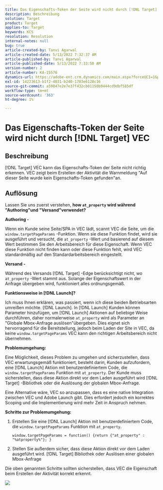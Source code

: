 ```yaml
---
title: Das Eigenschafts-Token der Seite wird nicht durch [!DNL Target] VEC
description: Beschreibung
solution: Target
product: Target
applies-to: Target
keywords: KCS
resolution: Resolution
internal-notes: null
bug: true
article-created-by: Tanvi Agarwal
article-created-date: 5/13/2022 7:32:37 AM
article-published-by: Tanvi Agarwal
article-published-date: 5/13/2022 7:33:50 AM
version-number: 2
article-number: KA-15576
dynamics-url: https://adobe-ent.crm.dynamics.com/main.aspx?forceUCI=1&pagetype=entityrecord&etn=knowledgearticle&id=391ddcdb-8ed2-ec11-a7b5-00224809c27a
exl-id: 14223613-b1f2-4031-b240-1703e6128c16
source-git-commit: a59847e2e7e37f432cb01150b9444cd9dbf585df
workflow-type: tm+mt
source-wordcount: '363'
ht-degree: 1%

---
```


# Das Eigenschafts-Token der Seite wird nicht durch [!DNL Target] VEC

## Beschreibung

[!DNL Target] VEC kann das Eigenschafts-Token der Seite nicht richtig erkennen. VEC zeigt beim Erstellen der Aktivität die Warnmeldung &quot;Auf dieser Seite wurde kein Eigenschafts-Token gefunden&quot;an.

## Auflösung

Lassen Sie uns zuerst verstehen, <b>how `at_property` wird während &quot;Authoring&quot;und &quot;Versand&quot;verwendet?</b>

<b>Authoring -</b>

Wenn ein Kunde seine Seite/SPA in VEC lädt, scannt VEC die Seite, um die `window.targetPageParams` -Funktion. Wenn sie diese Funktion findet, wird sie ausgeführt und versucht, die `at_property` -Wert und basierend auf diesem Wert bestimmen Sie den Arbeitsbereich für diese Eigenschaft. Wenn VEC diese Funktion nicht finden kann oder diese Funktion fehlt, wird VEC standardmäßig auf den Standardarbeitsbereich eingestellt.

<b>Versand -</b>

Während des Versands [!DNL Target] -Edge berücksichtigt nicht, wo `at_property` -Wert stammt aus. Solange der Eigenschaftswert in der Anfrage übergeben wird, funktioniert alles ordnungsgemäß.

<b>Funktionsweise in [!DNL Launch]?</b>

Ich muss Ihnen erklären, was passiert, wenn ich diese beiden Betriebsarten umreißen möchte. [!DNL Launch]. In [!DNL Launch] Kunden können Parameter hinzufügen, um [!DNL Launch] Aktionen auf beliebige Weise durchführen, daher normalerweise `at_property` wird als Parameter an &quot;Globale Mbox-Anfrage auslösen&quot;übergeben. Dies eignet sich hervorragend für die Bereitstellung, jedoch beim Laden der Site in VEC, da keine `window.targetPageParams` VEC kann den richtigen Arbeitsbereich nicht übernehmen.

<b>Problemumgehung:</b>

Eine Möglichkeit, dieses Problem zu umgehen und sicherzustellen, dass VEC erwartungsgemäß funktioniert, besteht darin, Kunden aufzufordern, eine [!DNL Launch] Aktion mit benutzerdefiniertem Code, die `window.targetPageParams` Funktion mit `at_property`. Der Kunde muss sicherstellen, dass diese Aktion direkt vor dem Laden ausgeführt wird [!DNL Target] -Bibliothek oder die Auslösung der globalen Mbox-Anfrage.

Eine Alternative wäre, VEC so anzupassen, dass es eine native Integration zwischen VEC und Adobe Launch gibt. Dies erfordert jedoch ein korrektes Scoping und die Implementierung wird mehr Zeit in Anspruch nehmen.

<b>Schritte zur Problemumgehung:</b>

1. Erstellen Sie eine [!DNL Launch] Aktion mit benutzerdefiniertem Code, die `window.targetPageParams` Funktion mit `at_property`.

   ```
   window.targetPageParams = function() {return {"at_property" : "%atproperty%"}; }
   ```

1. Stellen Sie außerdem sicher, dass diese Aktion direkt vor dem Laden ausgeführt wird. [!DNL Target] Bibliothek oder Auslösen einer globalen Mbox-Anfrage

Die oben genannten Schritte sollten sicherstellen, dass VEC die Eigenschaft beim Erstellen der Aktivität korrekt erkennt.

![](http://omniture.custhelp.com/ci/inlineImage/get/3018176/a5a902ecd7ac849bb5bf0fa7e22e14e7)
